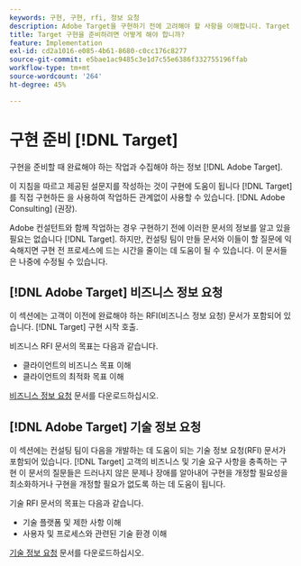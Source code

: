 ```yaml
---
keywords: 구현, 구현, rfi, 정보 요청
description: Adobe Target을 구현하기 전에 고려해야 할 사항을 이해합니다. Target 구현을 준비할 때 필요한 작업을 완료하고 정보를 수집합니다.
title: Target 구현을 준비하려면 어떻게 해야 합니까?
feature: Implementation
exl-id: cd2a1016-e085-4b61-8680-c0cc176c8277
source-git-commit: e5bae1ac9485c3e1d7c55e6386f332755196ffab
workflow-type: tm+mt
source-wordcount: '264'
ht-degree: 45%

---
```


# 구현 준비 [!DNL Target]

구현을 준비할 때 완료해야 하는 작업과 수집해야 하는 정보 [!DNL Adobe Target].

이 지침을 따르고 제공된 설문지를 작성하는 것이 구현에 도움이 됩니다 [!DNL Target]를 직접 구현하든 을 사용하여 작업하든 관계없이 사용할 수 있습니다. [!DNL Adobe Consulting] (권장).

Adobe 컨설턴트와 함께 작업하는 경우 구현하기 전에 이러한 문서의 정보를 알고 있을 필요는 없습니다 [!DNL Target]. 하지만, 컨설팅 팀이 만들 문서와 이들이 할 질문에 익숙해지면 구현 전 프로세스에 드는 시간을 줄이는 데 도움이 될 수 있습니다. 이 문서들은 나중에 수정될 수 있습니다.

## [!DNL Adobe Target] 비즈니스 정보 요청

이 섹션에는 고객이 이전에 완료해야 하는 RFI(비즈니스 정보 요청) 문서가 포함되어 있습니다. [!DNL Target] 구현 시작 호출.

비즈니스 RFI 문서의 목표는 다음과 같습니다.

* 클라이언트의 비즈니스 목표 이해
* 클라이언트의 최적화 목표 이해

[비즈니스 정보 요청](assets/business-rfi.docx) 문서를 다운로드하십시오.

## [!DNL Adobe Target] 기술 정보 요청

이 섹션에는 컨설팅 팀이 다음을 개발하는 데 도움이 되는 기술 정보 요청(RFI) 문서가 포함되어 있습니다. [!DNL Target] 고객의 비즈니스 및 기술 요구 사항을 충족하는 구현 이 문서의 질문들은 드러나지 않은 문제나 장애를 알아내어 구현을 개정할 필요성을 최소화하거나 구현을 개정할 필요가 없도록 하는 데 도움이 됩니다.

기술 RFI 문서의 목표는 다음과 같습니다.

* 기술 플랫폼 및 제한 사항 이해
* 사용자 및 프로세스와 관련된 기술 환경 이해

[기술 정보 요청](assets/technical-rfi.docx) 문서를 다운로드하십시오.
